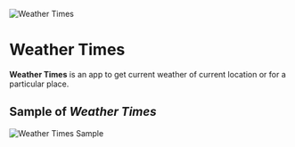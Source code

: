 ![Weather Times]()
# Weather Times
**Weather Times** is an app to get current weather of current location or for a particular place.

## Sample of _Weather Times_
![Weather Times Sample]()
